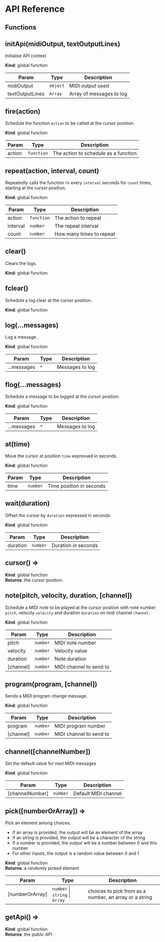 # API Reference
## Functions

<dl>
<dt><a href="#initApi">initApi(midiOutput, textOutputLines)</a></dt>
<dd><p>Initialise API context</p>
</dd>
<dt><a href="#fire">fire(action)</a></dt>
<dd><p>Schedule the function <code>action</code> to be called at the cursor position.</p>
</dd>
<dt><a href="#repeat">repeat(action, interval, count)</a></dt>
<dd><p>Repeatedly calls the function <code>fn</code> every <code>interval</code> seconds for <code>count</code> times, starting at the cursor position.</p>
</dd>
<dt><a href="#clear">clear()</a></dt>
<dd><p>Clears the logs.</p>
</dd>
<dt><a href="#fclear">fclear()</a></dt>
<dd><p>Schedule a log clear at the cursor position.</p>
</dd>
<dt><a href="#log">log(...messages)</a></dt>
<dd><p>Log a message.</p>
</dd>
<dt><a href="#flog">flog(...messages)</a></dt>
<dd><p>Schedule a message to be logged at the cursor position.</p>
</dd>
<dt><a href="#at">at(time)</a></dt>
<dd><p>Move the cursor at position <code>time</code> expressed in seconds.</p>
</dd>
<dt><a href="#wait">wait(duration)</a></dt>
<dd><p>Offset the cursor by <code>duration</code> expressed in seconds.</p>
</dd>
<dt><a href="#cursor">cursor()</a> ⇒</dt>
<dd></dd>
<dt><a href="#note">note(pitch, velocity, duration, [channel])</a></dt>
<dd><p>Schedule a MIDI note to be played at the cursor position
with note number <code>pitch</code>, velocity <code>velocity</code> and duration <code>duration</code> on midi channel <code>channel</code>.</p>
</dd>
<dt><a href="#program">program(program, [channel])</a></dt>
<dd><p>Sends a MIDI program change message.</p>
</dd>
<dt><a href="#channel">channel([channelNumber])</a></dt>
<dd><p>Set the default value for next MIDI messages</p>
</dd>
<dt><a href="#pick">pick([numberOrArray])</a> ⇒</dt>
<dd><p>Pick an element among choices.</p>
<ul>
<li>If an array is provided, the output will be an element of the array</li>
<li>If an string is provided, the output will be a character of the string</li>
<li>If a number is provided, the output will be a number between 0 and this number</li>
<li>For other inputs, the output is a random value between 0 and 1</li>
</ul>
</dd>
<dt><a href="#getApi">getApi()</a> ⇒</dt>
<dd></dd>
</dl>

<a name="initApi"></a>

## initApi(midiOutput, textOutputLines)
Initialise API context

**Kind**: global function  

| Param | Type | Description |
| --- | --- | --- |
| midiOutput | <code>object</code> | MIDI output used |
| textOutputLines | <code>Array</code> | Array of messages to log |

<a name="fire"></a>

## fire(action)
Schedule the function `action` to be called at the cursor position.

**Kind**: global function  

| Param | Type | Description |
| --- | --- | --- |
| action | <code>function</code> | The action to schedule as a function |

<a name="repeat"></a>

## repeat(action, interval, count)
Repeatedly calls the function `fn` every `interval` seconds for `count` times, starting at the cursor position.

**Kind**: global function  

| Param | Type | Description |
| --- | --- | --- |
| action | <code>function</code> | The action to repeat |
| interval | <code>number</code> | The repeat interval |
| count | <code>number</code> | How many times to repeat |

<a name="clear"></a>

## clear()
Clears the logs.

**Kind**: global function  
<a name="fclear"></a>

## fclear()
Schedule a log clear at the cursor position.

**Kind**: global function  
<a name="log"></a>

## log(...messages)
Log a message.

**Kind**: global function  

| Param | Type | Description |
| --- | --- | --- |
| ...messages | <code>\*</code> | Messages to log |

<a name="flog"></a>

## flog(...messages)
Schedule a message to be logged at the cursor position.

**Kind**: global function  

| Param | Type | Description |
| --- | --- | --- |
| ...messages | <code>\*</code> | Messages to log |

<a name="at"></a>

## at(time)
Move the cursor at position `time` expressed in seconds.

**Kind**: global function  

| Param | Type | Description |
| --- | --- | --- |
| time | <code>number</code> | Time position in seconds |

<a name="wait"></a>

## wait(duration)
Offset the cursor by `duration` expressed in seconds.

**Kind**: global function  

| Param | Type | Description |
| --- | --- | --- |
| duration | <code>number</code> | Duration in seconds |

<a name="cursor"></a>

## cursor() ⇒
**Kind**: global function  
**Returns**: the cursor position.  
<a name="note"></a>

## note(pitch, velocity, duration, [channel])
Schedule a MIDI note to be played at the cursor position
with note number `pitch`, velocity `velocity` and duration `duration` on midi channel `channel`.

**Kind**: global function  

| Param | Type | Description |
| --- | --- | --- |
| pitch | <code>number</code> | MIDI note number |
| velocity | <code>number</code> | Velocity value |
| duration | <code>number</code> | Note duration |
| [channel] | <code>number</code> | MIDI channel to send to |

<a name="program"></a>

## program(program, [channel])
Sends a MIDI program change message.

**Kind**: global function  

| Param | Type | Description |
| --- | --- | --- |
| program | <code>number</code> | MIDI program number |
| [channel] | <code>number</code> | MIDI channel to send to |

<a name="channel"></a>

## channel([channelNumber])
Set the default value for next MIDI messages

**Kind**: global function  

| Param | Type | Description |
| --- | --- | --- |
| [channelNumber] | <code>number</code> | Default MIDI channel |

<a name="pick"></a>

## pick([numberOrArray]) ⇒
Pick an element among choices.
- If an array is provided, the output will be an element of the array
- If an string is provided, the output will be a character of the string
- If a number is provided, the output will be a number between 0 and this number
- For other inputs, the output is a random value between 0 and 1

**Kind**: global function  
**Returns**: a randomly picked element  

| Param | Type | Description |
| --- | --- | --- |
| [numberOrArray] | <code>number</code> \| <code>string</code> \| <code>Array</code> | choices to pick from as a number, an array or a string |

<a name="getApi"></a>

## getApi() ⇒
**Kind**: global function  
**Returns**: the public API  

<style>dl { display: none; }</style>